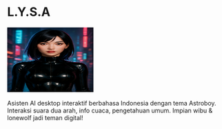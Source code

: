 # L.Y.S.A
<img src="l.y.s.a.png" width="200" height="150" alt="Logo Lysa">

Asisten AI desktop interaktif berbahasa Indonesia dengan tema Astroboy. Interaksi suara dua arah, info cuaca, pengetahuan umum. Impian wibu & lonewolf jadi teman digital!

